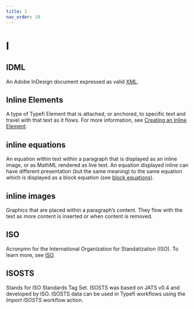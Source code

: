 ```yaml
---
title: I
nav_order: 10
---
```


# I

## IDML
An Adobe InDesign document expressed as valid [XML](/x.html#xml).

## Inline Elements
A type of Typefi Element that is attached, or anchored, to specific text and travel with that text as it flows. For more information, see [Creating an Inline Element](https://help.typefi.com/hc/en-us/articles/360002109216).

## inline equations
An equation within text within a paragraph that is displayed as an inline image, or as MathML rendered as live text. An equation displayed inline can have different presentation (but the same meaning) to the same equation which is displayed as a block equation (see [block equations](/b.html#block-equations)).

## inline images
Graphics that are placed within a paragraph’s content. They flow with the text as more content is inserted or when content is removed.

## ISO
Acronymn for the International Organization for Standatization (ISO). To learn more, see [ISO](https://www.iso.org/home.html).

## ISOSTS
Stands for ISO Standards Tag Set. ISOSTS was based on JATS v0.4 and developed by ISO. ISOSTS data can be used in Typefi workflows using the _Import ISOSTS_ workflow action.
